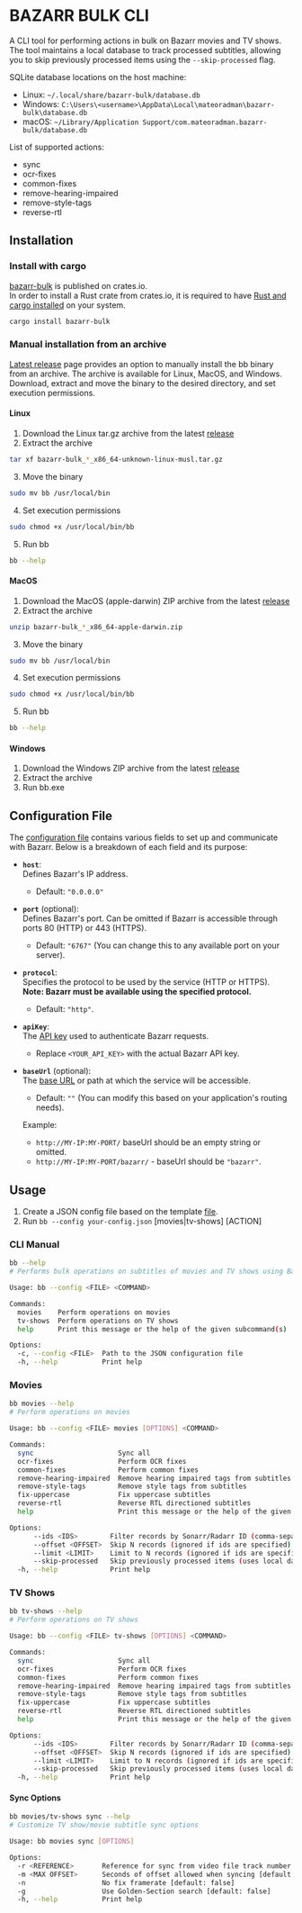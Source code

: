 # BAZARR BULK CLI

A CLI tool for performing actions in bulk on Bazarr movies and TV shows. The tool maintains a local database to track processed subtitles, allowing you to skip previously processed items using the `--skip-processed` flag.

SQLite database locations on the host machine:
- Linux: `~/.local/share/bazarr-bulk/database.db`
- Windows: `C:\Users\<username>\AppData\Local\mateoradman\bazarr-bulk\database.db`
- macOS: `~/Library/Application Support/com.mateoradman.bazarr-bulk/database.db`

List of supported actions:

- sync
- ocr-fixes
- common-fixes
- remove-hearing-impaired
- remove-style-tags
- reverse-rtl

## Installation

### Install with cargo

[bazarr-bulk](https://crates.io/crates/bazarr-bulk) is published on crates.io.  
In order to install a Rust crate from crates.io, it is required to have [Rust and cargo installed](https://doc.rust-lang.org/cargo/getting-started/installation.html) on your system.

```sh
cargo install bazarr-bulk
```

### Manual installation from an archive

[Latest release](https://github.com/mateoradman/bazarr-bulk/releases/latest) page provides an option to manually install the bb binary from an archive. The archive is available for Linux, MacOS, and Windows.  
Download, extract and move the binary to the desired directory, and set execution permissions.

#### Linux

1. Download the Linux tar.gz archive from the latest [release](https://github.com/mateoradman/bazarr-bulk/releases/latest)
2. Extract the archive

```sh
tar xf bazarr-bulk_*_x86_64-unknown-linux-musl.tar.gz
```

3. Move the binary

```sh
sudo mv bb /usr/local/bin
```

4. Set execution permissions

```sh
sudo chmod +x /usr/local/bin/bb
```

5. Run bb

```sh
bb --help
```

#### MacOS

1. Download the MacOS (apple-darwin) ZIP archive from the latest [release](https://github.com/mateoradman/bazarr-bulk/releases/latest)
2. Extract the archive

```sh
unzip bazarr-bulk_*_x86_64-apple-darwin.zip
```

3. Move the binary

```sh
sudo mv bb /usr/local/bin
```

4. Set execution permissions

```sh
sudo chmod +x /usr/local/bin/bb
```

5. Run bb

```sh
bb --help
```

#### Windows

1. Download the Windows ZIP archive from the latest [release](https://github.com/mateoradman/bazarr-bulk/releases/latest)
2. Extract the archive
3. Run bb.exe

## Configuration File

The [configuration file](./examples/config.json) contains various fields to set up and communicate with Bazarr. Below is a breakdown of each field and its purpose:

- **`host`**:  
  Defines Bazarr's IP address.

  - Default: `"0.0.0.0"`

- **`port`** (optional):  
  Defines Bazarr's port. Can be omitted if Bazarr is accessible through ports 80 (HTTP) or 443 (HTTPS).

  - Default: `"6767"` (You can change this to any available port on your server).

- **`protocol`**:  
  Specifies the protocol to be used by the service (HTTP or HTTPS). **Note: Bazarr must be available using the specified protocol.**

  - Default: `"http"`.

- **`apiKey`**:  
  The [API key](https://wiki.bazarr.media/Additional-Configuration/Webhooks/#where-can-i-find-the-bazarr-api-key) used to authenticate Bazarr requests.

  - Replace `<YOUR_API_KEY>` with the actual Bazarr API key.

- **`baseUrl`** (optional):  
  The [base URL](https://wiki.bazarr.media/Additional-Configuration/Settings/#url-base) or path at which the service will be accessible.

  - Default: `""` (You can modify this based on your application's routing needs).

  Example:
  - `http://MY-IP:MY-PORT/` baseUrl should be an empty string or omitted.
  - `http://MY-IP:MY-PORT/bazarr/` - baseUrl should be `"bazarr"`.

## Usage

1. Create a JSON config file based on the template [file](./examples/config.json).
2. Run `bb --config your-config.json` [movies|tv-shows] [ACTION]

### CLI Manual

```bash
bb --help
# Performs bulk operations on subtitles of movies and TV shows using Bazarr's API

Usage: bb --config <FILE> <COMMAND>

Commands:
  movies    Perform operations on movies
  tv-shows  Perform operations on TV shows
  help      Print this message or the help of the given subcommand(s)

Options:
  -c, --config <FILE>  Path to the JSON configuration file
  -h, --help           Print help
```

### Movies

```bash
bb movies --help
# Perform operations on movies

Usage: bb --config <FILE> movies [OPTIONS] <COMMAND>

Commands:
  sync                     Sync all
  ocr-fixes                Perform OCR fixes
  common-fixes             Perform common fixes
  remove-hearing-impaired  Remove hearing impaired tags from subtitles
  remove-style-tags        Remove style tags from subtitles
  fix-uppercase            Fix uppercase subtitles
  reverse-rtl              Reverse RTL directioned subtitles
  help                     Print this message or the help of the given subcommand(s)

Options:
      --ids <IDS>        Filter records by Sonarr/Radarr ID (comma-separated)
      --offset <OFFSET>  Skip N records (ignored if ids are specified) [default: skip none] [default: 0]
      --limit <LIMIT>    Limit to N records (ignored if ids are specified) [default: unlimited]
      --skip-processed   Skip previously processed items (uses local database to track processed subtitles)
  -h, --help             Print help
```

### TV Shows

```bash
bb tv-shows --help
# Perform operations on TV shows

Usage: bb --config <FILE> tv-shows [OPTIONS] <COMMAND>

Commands:
  sync                     Sync all
  ocr-fixes                Perform OCR fixes
  common-fixes             Perform common fixes
  remove-hearing-impaired  Remove hearing impaired tags from subtitles
  remove-style-tags        Remove style tags from subtitles
  fix-uppercase            Fix uppercase subtitles
  reverse-rtl              Reverse RTL directioned subtitles
  help                     Print this message or the help of the given subcommand(s)

Options:
      --ids <IDS>        Filter records by Sonarr/Radarr ID (comma-separated)
      --offset <OFFSET>  Skip N records (ignored if ids are specified) [default: skip none] [default: 0]
      --limit <LIMIT>    Limit to N records (ignored if ids are specified) [default: unlimited]
      --skip-processed   Skip previously processed items (uses local database to track processed subtitles)
  -h, --help             Print help
```

#### Sync Options

```bash
bb movies/tv-shows sync --help
# Customize TV show/movie subtitle sync options

Usage: bb movies sync [OPTIONS]

Options:
  -r <REFERENCE>       Reference for sync from video file track number (a:0), subtitle (s:0), or some subtitles file path
  -m <MAX OFFSET>      Seconds of offset allowed when syncing [default: null]
  -n                   No fix framerate [default: false]
  -g                   Use Golden-Section search [default: false]
  -h, --help           Print help
```
